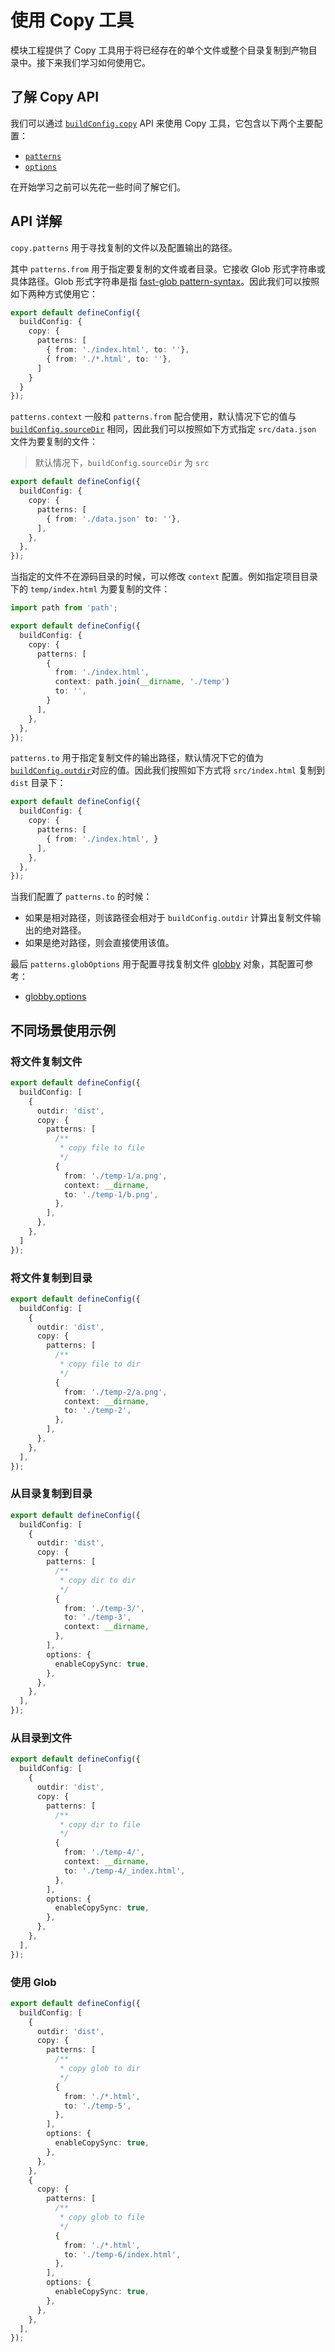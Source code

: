 # 使用 Copy 工具

模块工程提供了 Copy 工具用于将已经存在的单个文件或整个目录复制到产物目录中。接下来我们学习如何使用它。

## 了解 Copy API

我们可以通过 [`buildConfig.copy`](/zh/api/build-config#copy) API 来使用 Copy 工具，它包含以下两个主要配置：

* [`patterns`](/zh/api/build-config#copypatterns)
* [`options`](/zh/api/build-config#copyoptions)

在开始学习之前可以先花一些时间了解它们。

## API 详解

`copy.patterns` 用于寻找复制的文件以及配置输出的路径。

其中 `patterns.from` 用于指定要复制的文件或者目录。它接收 Glob 形式字符串或具体路径。Glob 形式字符串是指 [fast-glob pattern-syntax](https://github.com/mrmlnc/fast-glob#pattern-syntax)。因此我们可以按照如下两种方式使用它：

``` ts
export default defineConfig({
  buildConfig: {
    copy: {
      patterns: [
        { from: './index.html', to: ''},
        { from: './*.html', to: ''},
      ]
    }
  }
});
```

`patterns.context` 一般和 `patterns.from` 配合使用，默认情况下它的值与 [`buildConfig.sourceDir`](/zh/api/build-config#sourcedir) 相同，因此我们可以按照如下方式指定 `src/data.json` 文件为要复制的文件：
> 默认情况下，`buildConfig.sourceDir` 为 `src`

``` ts
export default defineConfig({
  buildConfig: {
    copy: {
      patterns: [
        { from: './data.json' to: ''},
      ],
    },
  },
});
```

当指定的文件不在源码目录的时候，可以修改 `context` 配置。例如指定项目目录下的 `temp/index.html` 为要复制的文件：

```ts
import path from 'path';

export default defineConfig({
  buildConfig: {
    copy: {
      patterns: [
        {
          from: './index.html',
          context: path.join(__dirname, './temp')
          to: '',
        }
      ],
    },
  },
});
```

`patterns.to` 用于指定复制文件的输出路径，默认情况下它的值为 [`buildConfig.outdir`](zh/api/build-config#outdir)对应的值。因此我们按照如下方式将 `src/index.html` 复制到 `dist` 目录下：

``` ts
export default defineConfig({
  buildConfig: {
    copy: {
      patterns: [
        { from: './index.html', }
      ],
    },
  },
});
```

当我们配置了 `patterns.to` 的时候：

* 如果是相对路径，则该路径会相对于 `buildConfig.outdir` 计算出复制文件输出的绝对路径。
* 如果是绝对路径，则会直接使用该值。

最后 `patterns.globOptions` 用于配置寻找复制文件 [globby](https://github.com/sindresorhus/globby) 对象，其配置可参考：

* [globby.options](https://github.com/sindresorhus/globby#options)

## 不同场景使用示例

### 将文件复制文件

``` ts
export default defineConfig({
  buildConfig: [
    {
      outdir: 'dist',
      copy: {
        patterns: [
          /**
           * copy file to file
           */
          {
            from: './temp-1/a.png',
            context: __dirname,
            to: './temp-1/b.png',
          },
        ],
      },
    },
  ]
});
```

### 将文件复制到目录

``` ts
export default defineConfig({
  buildConfig: [
    {
      outdir: 'dist',
      copy: {
        patterns: [
          /**
           * copy file to dir
           */
          {
            from: './temp-2/a.png',
            context: __dirname,
            to: './temp-2',
          },
        ],
      },
    },
  ],
});
```

### 从目录复制到目录

``` ts
export default defineConfig({
  buildConfig: [
    {
      outdir: 'dist',
      copy: {
        patterns: [
          /**
           * copy dir to dir
           */
          {
            from: './temp-3/',
            to: './temp-3',
            context: __dirname,
          },
        ],
        options: {
          enableCopySync: true,
        },
      },
    },
  ],
});
```

### 从目录到文件

``` ts
export default defineConfig({
  buildConfig: [
    {
      outdir: 'dist',
      copy: {
        patterns: [
          /**
           * copy dir to file
           */
          {
            from: './temp-4/',
            context: __dirname,
            to: './temp-4/_index.html',
          },
        ],
        options: {
          enableCopySync: true,
        },
      },
    },
  ],
});
```

### 使用 Glob

``` ts
export default defineConfig({
  buildConfig: [
    {
      outdir: 'dist',
      copy: {
        patterns: [
          /**
           * copy glob to dir
           */
          {
            from: './*.html',
            to: './temp-5',
          },
        ],
        options: {
          enableCopySync: true,
        },
      },
    },
    {
      copy: {
        patterns: [
          /**
           * copy glob to file
           */
          {
            from: './*.html',
            to: './temp-6/index.html',
          },
        ],
        options: {
          enableCopySync: true,
        },
      },
    },
  ],
});
```
